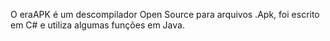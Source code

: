 O eraAPK é um descompilador Open Source para arquivos .Apk, foi escrito em C# e utiliza algumas funções em Java.